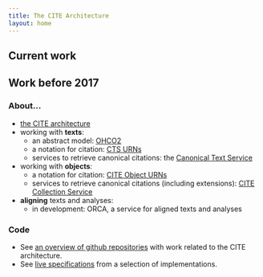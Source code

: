 ```yaml
---
title: The CITE Architecture
layout: home
---
```


## Current work


## Work before 2017

### About... ###



- [the CITE architecture](about)
- working with **texts**:
    - an abstract model: [OHCO2](ohco2)
    - a notation for citation: [CTS URNs](ctsurn)
    - services to retrieve canonical citations: the [Canonical Text Service](cts)
- working with **objects**:
    - a notation for citation: [CITE Object URNs](citeurn)
    - services to retrieve canonical citations (including extensions): [CITE Collection Service](citecoll)
- **aligning** texts and analyses:
    - in development: ORCA, a service for aligned texts and analyses



### Code ###

- See [an overview of github repositories](repos) with work related to the CITE architecture.
- See [live specifications](living-docs) from a selection of implementations.
